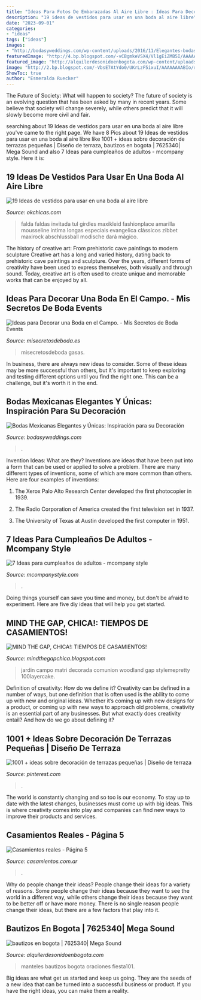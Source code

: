 ```yaml
---
title: "Ideas Para Fotos De Embarazadas Al Aire Libre : Ideas Para Decorar Una Boda En El Campo."
description: "19 ideas de vestidos para usar en una boda al aire libre"
date: "2023-09-01"
categories:
- "ideas"
tags: ["ideas"]
images:
- "http://bodasyweddings.com/wp-content/uploads/2016/11/Elegantes-bodas-mexicanas.jpg"
featuredImage: "http://4.bp.blogspot.com/-vCBgmkeVSX4/Vl1gEiZMB5I/AAAAAAAAoc4/lOJYKk3Wopw/s1600/cumple_adulto%2B14.jpg"
featured_image: "http://alquilerdesonidoenbogota.com/wp-content/uploads/2014/12/bautizo.jpg"
image: "http://2.bp.blogspot.com/-VbsE7AtYdo0/UKrLzF5ixuI/AAAAAAAABIo/rLaMnZlHysg/s1600/mesas-de-dulces-para-bodas-02.jpg"
ShowToc: true
author: "Esmeralda Ruecker"
---
```



The Future of Society: What will happen to society?
The future of society is an evolving question that has been asked by many in recent years. Some believe that society will change severely, while others predict that it will slowly become more civil and fair.

	

		
searching about 19 Ideas de vestidos para usar en una boda al aire libre you've came to the right page. We have 8 Pics about 19 Ideas de vestidos para usar en una boda al aire libre like 1001 + ideas sobre decoración de terrazas pequeñas | Diseño de terraza, bautizos en bogota | 7625340| Mega Sound and also 7 Ideas para cumpleaños de adultos - mcompany style. Here it is:
		
    
## 19 Ideas De Vestidos Para Usar En Una Boda Al Aire Libre

<img loading=lazy src="https://www.okchicas.com/wp-content/uploads/2019/05/Vestidos-boda-en-jardín-12.jpg" onerror="this.onerror=null;this.src='https://tse1.mm.bing.net/th?id=OIP.kUy5hcYaVp9jnr0optvxkgHaLe&amp;pid=15.1';" alt="19 Ideas de vestidos para usar en una boda al aire libre">

_Source: okchicas.com_

>falda faldas invitada tul girdles maxikleid fashionplace amarilla mousseline intima longas especiais evangelica clássicos zibbet maxirock abschlussball modische dará mágico. 

	

The history of creative art: From prehistoric cave paintings to modern sculpture
Creative art has a long and varied history, dating back to prehistoric cave paintings and sculpture. Over the years, different forms of creativity have been used to express themselves, both visually and through sound. Today, creative art is often used to create unique and memorable works that can be enjoyed by all.

    
## Ideas Para Decorar Una Boda En El Campo. - Mis Secretos De Boda Events

<img loading=lazy src="https://1.bp.blogspot.com/-4KbBTbj2jpw/U7PSS3JZwiI/AAAAAAAAPiY/UCRezKJ1JeU/s1600/Yerkes_Yerkes_Artful_Adventures_Photography_ArtfulAdrventuresPhotographyYerkes109of756_low.jpg" onerror="this.onerror=null;this.src='https://tse2.mm.bing.net/th?id=OIP.MpJ1GsmpMMj1bWBgCAu7DQHaE6&amp;pid=15.1';" alt="Ideas para Decorar una Boda en el Campo. - Mis Secretos de Boda Events">

_Source: misecretosdeboda.es_

>misecretosdeboda gasas. 

	

In business, there are always new ideas to consider. Some of these ideas may be more successful than others, but it's important to keep exploring and testing different options until you find the right one. This can be a challenge, but it's worth it in the end.

    
## Bodas Mexicanas Elegantes Y Únicas: Inspiración Para Su Decoración

<img loading=lazy src="http://bodasyweddings.com/wp-content/uploads/2016/11/Elegantes-bodas-mexicanas.jpg" onerror="this.onerror=null;this.src='https://tse4.mm.bing.net/th?id=OIP.17Z4IgGlHT16xKtiEGfHqwHaLH&amp;pid=15.1';" alt="Bodas Mexicanas Elegantes y Únicas: Inspiración para su Decoración">

_Source: bodasyweddings.com_

>. 

	

Invention Ideas: What are they?
Inventions are ideas that have been put into a form that can be used or applied to solve a problem. There are many different types of inventions, some of which are more common than others. Here are four examples of inventions:
1. The Xerox Palo Alto Research Center developed the first photocopier in 1939.

2. The Radio Corporation of America created the first television set in 1937.

3. The University of Texas at Austin developed the first computer in 1951.


    
## 7 Ideas Para Cumpleaños De Adultos - Mcompany Style

<img loading=lazy src="http://4.bp.blogspot.com/-vCBgmkeVSX4/Vl1gEiZMB5I/AAAAAAAAoc4/lOJYKk3Wopw/s1600/cumple_adulto%2B14.jpg" onerror="this.onerror=null;this.src='https://tse3.mm.bing.net/th?id=OIP.a-6DGlH4Igpb_lHoZohzrQHaLH&amp;pid=15.1';" alt="7 Ideas para cumpleaños de adultos - mcompany style">

_Source: mcompanystyle.com_

>. 

	

Doing things yourself can save you time and money, but don't be afraid to experiment. Here are five diy ideas that will help you get started.

    
## MIND THE GAP, CHICA!: TIEMPOS DE CASAMIENTOS!

<img loading=lazy src="http://2.bp.blogspot.com/-VbsE7AtYdo0/UKrLzF5ixuI/AAAAAAAABIo/rLaMnZlHysg/s1600/mesas-de-dulces-para-bodas-02.jpg" onerror="this.onerror=null;this.src='https://tse2.mm.bing.net/th?id=OIP.tg8ql8MNXR-dTSFelQrpYAAAAA&amp;pid=15.1';" alt="MIND THE GAP, CHICA!: TIEMPOS DE CASAMIENTOS!">

_Source: mindthegapchica.blogspot.com_

>jardin campo matri decorada comunion woodland gap stylemepretty 100layercake. 

	

Definition of creativity: How do we define it?
Creativity can be defined in a number of ways, but one definition that is often used is the ability to come up with new and original ideas. Whether it’s coming up with new designs for a product, or coming up with new ways to approach old problems, creativity is an essential part of any businesses. But what exactly does creativity entail? And how do we go about defining it?

    
## 1001 + Ideas Sobre Decoración De Terrazas Pequeñas | Diseño De Terraza

<img loading=lazy src="https://i.pinimg.com/736x/c4/ec/b6/c4ecb6f6d50560e3ad7b5c982835805a.jpg" onerror="this.onerror=null;this.src='https://tse3.mm.bing.net/th?id=OIP.Tyn4TrQ8CBh8UPNnJbZo7QHaLH&amp;pid=15.1';" alt="1001 + ideas sobre decoración de terrazas pequeñas | Diseño de terraza">

_Source: pinterest.com_

>. 

	

The world is constantly changing and so too is our economy. To stay up to date with the latest changes, businesses must come up with big ideas. This is where creativity comes into play and companies can find new ways to improve their products and services.

    
## Casamientos Reales - Página 5

<img loading=lazy src="https://cdn0.casamientos.com.ar/historias-casamiento/fotos/5/8/3/tpor_341009.jpg" onerror="this.onerror=null;this.src='https://tse4.mm.bing.net/th?id=OIP.oT1NUXK_aOBgxiwoVa_QkgHaEV&amp;pid=15.1';" alt="Casamientos reales - Página 5">

_Source: casamientos.com.ar_

>. 

	

Why do people change their ideas?
People change their ideas for a variety of reasons. Some people change their ideas because they want to see the world in a different way, while others change their ideas because they want to be better off or have more money. There is no single reason people change their ideas, but there are a few factors that play into it.

    
## Bautizos En Bogota | 7625340| Mega Sound

<img loading=lazy src="http://alquilerdesonidoenbogota.com/wp-content/uploads/2014/12/bautizo.jpg" onerror="this.onerror=null;this.src='https://tse3.mm.bing.net/th?id=OIP.GpO6GHzOnanUIgNMQXmr-gHaFj&amp;pid=15.1';" alt="bautizos en bogota | 7625340| Mega Sound">

_Source: alquilerdesonidoenbogota.com_

>manteles bautizos bogota oraciones fiesta101. 

	

Big ideas are what get us started and keep us going. They are the seeds of a new idea that can be turned into a successful business or product. If you have the right ideas, you can make them a reality.

